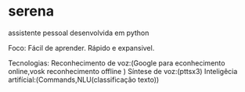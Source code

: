 # serena
assistente pessoal desenvolvida em python

Foco:
    Fácil de aprender.
    Rápido e expansivel.

Tecnologias:
    Reconhecimento de voz:(Google para econhecimento online,vosk reconhecimento offline )
    Síntese de voz:(pttsx3)
    Inteligêcia artifícial:(Commands,NLU(classificação texto))
